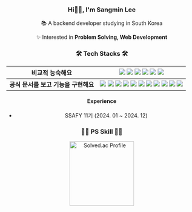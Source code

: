 <div align="center">
<h3>Hi👋🏻, I'm Sangmin Lee</h3>

📚 A backend developer studying in South Korea

✨ Interested in <b>Problem Solving, Web Development</b>

<h3>🛠 Tech Stacks 🛠</h3>

| **비교적 능숙해요**                 | <img src="https://img.shields.io/badge/Java-DA291C?style=for-the-badge&logo=OpenJDK&logoColor=black"/> <img src="https://img.shields.io/badge/Spring-6DB33F?style=for-the-badge&logo=Spring&logoColor=black"/> <img src="https://img.shields.io/badge/SpringBoot-6DB33F?style=for-the-badge&logo=SpringBoot&logoColor=black"/> <img src="https://img.shields.io/badge/spring security-6DB33F?style=for-the-badge&logo=springsecurity&logoColor=white"> <img src="https://img.shields.io/badge/docker-2496ED?style=for-the-badge&logo=docker&logoColor=white" /> <img src="https://img.shields.io/badge/Mysql-4479A1?style=for-the-badge&logo=MySQL&logoColor=black"/> 
|:---:|:---:|
| **공식 문서를 보고 기능을 구현해요**  |  <img src="https://img.shields.io/badge/amazonec2-FF9900?style=for-the-badge&logo=amazonec2&logoColor=white" /> <img src="https://img.shields.io/badge/jenkins-D24939?style=for-the-badge&logo=jenkins&logoColor=white" /> <img src="https://img.shields.io/badge/NodeJs-339933?style=for-the-badge&logo=Node.Js&logoColor=black"/> <img src="https://img.shields.io/badge/NestJs-E0234E?style=for-the-badge&logo=NestJs&logoColor=white"/> <img src="https://img.shields.io/badge/PostgreSQL-336791?style=for-the-badge&logo=PostgreSQL&logoColor=white"/> <img src="https://img.shields.io/badge/MyBatis-1dd1a1?style=for-the-badge&logo=MyBatis&logoColor=black"/>  <img src="https://img.shields.io/badge/Vue.js-4FC08D?style=for-the-badge&logo=Vue.js&logoColor=black"/> <img src="https://img.shields.io/badge/Html-E34F26?style=for-the-badge&logo=html5&logoColor=black"/>  <img src="https://img.shields.io/badge/CSS-1572B6?style=for-the-badge&logo=CSS3&logoColor=black"/> <img src="https://img.shields.io/badge/JavaScript-F7DF1E?style=for-the-badge&logo=JavaScript&logoColor=black"/> <img src="https://img.shields.io/badge/Python-3766AB?style=for-the-badge&logo=Python&logoColor=black"/> 
                                                                            
<h4>Experience</h4>
  <ul>
    <li>SSAFY 11기 (2024. 01 ~ 2024. 12)</li>
  </ul>
  
<h3> 👨‍💻 PS Skill 👨‍💻</h3>
<p align="center">
        <a href="https://solved.ac/cjstkd2866/" target="_blank">
                <img src="http://mazassumnida.wtf/api/v2/generate_badge?boj=cjstkd2866" alt="Solved.ac Profile" style="height: 170px;">
        </a>
<p align="center">
</div>


    

